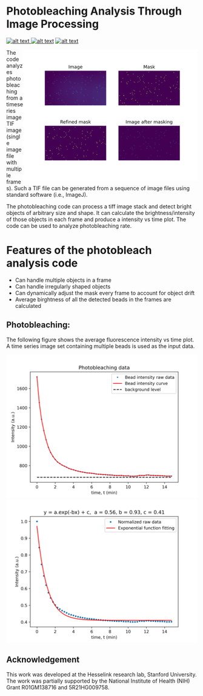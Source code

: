 # Photobleaching Analysis Through Image Processing

<p float="left">
<a href = "https://github.com/zaman13/Photobleaching-Analysis/tree/main/Code"> <img src="https://img.shields.io/badge/Language-Python-blue" alt="alt text"> </a>
<a href = "https://github.com/zaman13/Photobleaching-Analysis/blob/main/LICENSE"> <img src="https://img.shields.io/badge/License-MIT-green" alt="alt text"></a>
<a href = "https://github.com/zaman13/Photobleaching-Analysis/tree/main/Code"> <img src="https://img.shields.io/badge/Version-2.2-red" alt="alt text"> </a>
</p>


<img align = "right" src="https://github.com/zaman13/Photobleaching-Analysis/blob/main/Sample%20output/K_15s.test_frame.png" alt="alt text" width="460">


The code analyzes photobleaching from a timeseries image TIF image (single image file with multiple frames). Such a TIF file can be generated from a sequence of image files using standard software (i.e., ImageJ). 

The photobleaching code can process a tiff image stack and detect bright objects of arbitrary size and shape. It can calculate the brightness/intensity of those objects in each frame and produce a intensity vs time plot. The code can be used to analyze photobleaching rate. 

# Features of the photobleach analysis code
- Can handle multiple objects in a frame
- Can handle irregularly shaped objects
- Can dynamically adjust the mask every frame to account for object drift
- Average birghtness of all the detected beads in the frames are calculated

## Photobleaching:

The following figure shows the average fluorescence intensity vs time plot. A time series image set containing multiple beads is used as the input data. 

  <img src="https://github.com/zaman13/Photobleaching-Analysis/blob/main/Sample%20output/K_15s.rate.png" alt="alt text" width="600">
   <img src="https://github.com/zaman13/Photobleaching-Analysis/blob/main/Sample%20output/K_15s.normalized_rate.png" alt="alt text" width="600">


## Acknowledgement
This work was developed at the Hesselink research lab, Stanford University. The work was partially supported by the National Institute of Health (NIH) Grant R01GM138716 and 5R21HG009758.
